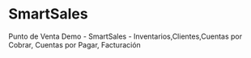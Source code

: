 # SmartSales
Punto de Venta Demo - SmartSales - Inventarios,Clientes,Cuentas por Cobrar, Cuentas por Pagar, Facturación
